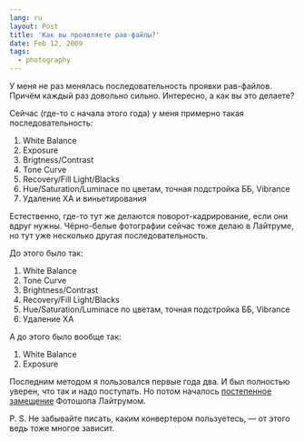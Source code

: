 ```yaml
---
lang: ru
layout: Post
title: 'Как вы проявляете рав-файлы?'
date: Feb 12, 2009
tags:
  - photography
---
```


У меня не раз менялась последовательность проявки рав-файлов. Причём каждый раз довольно сильно. Интересно, а как вы это делаете?

Сейчас (где-то с начала этого года) у меня примерно такая последовательность:

1. White Balance
2. Exposure
3. Brigtness/Contrast
4. Tone Curve
5. Recovery/Fill Light/Blacks
6. Hue/Saturation/Luminace по цветам, точная подстройка ББ, Vibrance
7. Удаление ХА и виньетирования

Естественно, где-то тут же делаются поворот-кадрирование, если они вдруг нужны. Чёрно-белые фотографии сейчас тоже делаю в Лайтруме, но тут уже несколько другая последовательность.

<!--more-->

До этого было так:

1. White Balance
2. Tone Curve
3. Brightness/Contrast
4. Recovery/Fill Light/Blacks
5. Hue/Saturation/Luminace по цветам, точная подстройка ББ, Vibrance
6. Удаление ХА

А до этого было вообще так:

1. White Balance
2. Exposure

Последним методом я пользовался первые года два. И был полностью уверен, что так и надо поступать. Но потом началось [постепенное замещение](http://birdwatcher.ru/blog/2485/ "Про проявку цифровых фотографий и моё просветление") Фотошопа Лайтрумом.

P. S. Не забывайте писать, каким конвертером пользуетесь, — от этого ведь тоже многое зависит.
